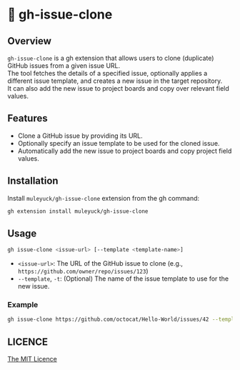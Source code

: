 # 👑 gh-issue-clone

## Overview

`gh-issue-clone` is a gh extension that allows users to clone (duplicate) GitHub issues from a given issue URL.  
The tool fetches the details of a specified issue, optionally applies a different issue template, and creates a new issue in the target repository.  
It can also add the new issue to project boards and copy over relevant field values.

## Features

- Clone a GitHub issue by providing its URL.
- Optionally specify an issue template to be used for the cloned issue.
- Automatically add the new issue to project boards and copy project field values.

## Installation

Install `muleyuck/gh-issue-clone` extension from the gh command:
 ```sh
 gh extension install muleyuck/gh-issue-clone
 ```

## Usage

```sh
gh issue-clone <issue-url> [--template <template-name>]
```

- `<issue-url>`: The URL of the GitHub issue to clone (e.g., `https://github.com/owner/repo/issues/123`)
- `--template`, `-t`: (Optional) The name of the issue template to use for the new issue.

### Example

```sh
gh issue-clone https://github.com/octocat/Hello-World/issues/42 --template "bug_report"
```

## LICENCE

[The MIT Licence](https://github.com/muleyuck/gh-issue-clone/blob/main/LICENSE)

